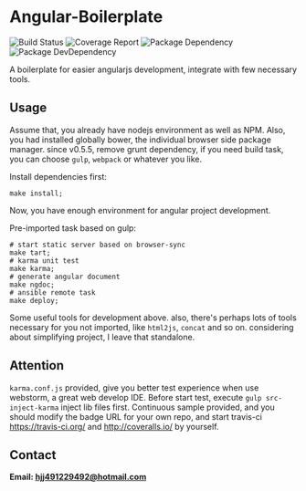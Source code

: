# Angular-Boilerplate
![Build Status](https://img.shields.io/travis/bornkiller/angular-boilerplate/master.svg?style=flat)
![Coverage Report](http://img.shields.io/coveralls/bornkiller/angular-boilerplate.svg?style=flat)
![Package Dependency](https://david-dm.org/bornkiller/angular-boilerplate.svg?style=flat)
![Package DevDependency](https://david-dm.org/bornkiller/angular-boilerplate/dev-status.svg?style=flat)

A boilerplate for easier angularjs development, integrate with few necessary tools.

## Usage
Assume that, you already have nodejs environment as well as NPM. Also, you had installed globally bower, the individual browser side package manager. since v0.5.5, remove grunt dependency, if you need build task,  you can choose `gulp`, `webpack` or whatever you like.

Install dependencies first:

```shell
make install;
```

Now, you have enough environment for angular project development.

Pre-imported task based on gulp:

```shell
# start static server based on browser-sync
make tart;
# karma unit test
make karma;
# generate angular document
make ngdoc;
# ansible remote task
make deploy;
```

Some useful tools for development above. also, there's perhaps lots of tools necessary for you not imported, like `html2js`,  `concat` and so on. considering about simplifying project, I leave that standalone.

## Attention
`karma.conf.js` provided, give you better test experience when use webstorm, a great web develop IDE.
Before start test, execute `gulp src-inject-karma` inject lib files first. 
Continuous sample provided, and you should modify the badge URL for your own repo, and start travis-ci
https://travis-ci.org/ and http://coveralls.io/ by yourself.

## Contact
**Email: hjj491229492@hotmail.com**
